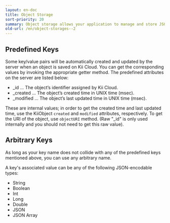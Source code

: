 ```yaml
---
layout: en-doc
title: Object Storage
sort-priority: 20
summary: Object storage allows your application to manage and store JSON-style objects with arbitrary key/value pairs. You can freely define your objects by adding any JSON-encodable data without ever having to do any server-side customization.
old-url: /en/object-storages--2
---
```

## Predefined Keys

Some key/value pairs will be automatically created and updated by the server when an object is saved on Kii Cloud.  You can get the corresponding values by invoking the appropriate getter method. The predefined attributes on the server are listed below:

* \_id ... The object’s identifier assigned by Kii Cloud.
* \_created ... The object’s created time in UNIX time (msec).
* \_modified ... The object’s last updated time in UNIX time (msec).

These are internal values; in order to get the created time and last updated time, use the KiiObject `created` and `modified` attributes, respectively.  To get the URI of the object, use `objectURI` method.  (Raw "\_id" is only used internally and you should not need to get this raw value).


## Arbitrary Keys

As long as your key name does not collide with any of the predefined keys mentioned above, you can use any arbitrary name.

A key's associated value can be any of the following JSON-encodable types:

* String
* Boolean
* Int
* Long
* Double
* JSON
* JSON Array
